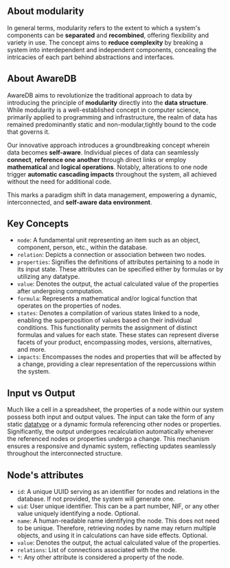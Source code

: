 ## About modularity

In general terms, modularity refers to the extent to which a system's components
can be **separated** and **recombined**, offering flexibility and variety in use.
The concept aims to **reduce complexity** by breaking a system into interdependent
and independent components, concealing the intricacies of each part behind
abstractions and interfaces.


## About AwareDB

AwareDB aims to revolutionize the traditional approach to data by introducing the principle
of **modularity** directly into the **data structure**. While modularity is a well-established
concept in computer science, primarily applied to programming and infrastructure, the realm
of data has remained predominantly static and non-modular,tightly bound to the code
that governs it.

Our innovative approach introduces a groundbreaking concept wherein data becomes **self-aware**.
Individual pieces of data can seamlessly **connect**, **reference one another** through direct links
or employ **mathematical** and **logical operations**. Notably, alterations to one node trigger
**automatic cascading impacts** throughout the system, all achieved without the need for
additional code.

This marks a paradigm shift in data management, empowering a dynamic,
interconnected, and **self-aware data environment**.


## Key Concepts

* `node`: A fundamental unit representing an item such as an object, component, person, etc., within the database.
* `relation`: Depicts a connection or association between two nodes.
* `properties`: Signifies the definitions of attributes pertaining to a node in its input state. These attributes can be specified either by formulas or by utilizing any datatype.
* `value`: Denotes the output, the actual calculated value of the properties after undergoing computation.
* `formula`: Represents a mathematical and/or logical function that operates on the properties of nodes.
* `states`: Denotes a compilation of various states linked to a node, enabling the superposition of values based on their individual conditions. This functionality permits the assignment of distinct formulas and values for each state. These states can represent diverse facets of your product, encompassing modes, versions, alternatives, and more.
* `impacts`: Encompasses the nodes and properties that will be affected by a change, providing a clear representation of the repercussions within the system.


## Input vs Output

Much like a cell in a spreadsheet, the properties of a node within our system possess both
input and output values. The input can take the form of any static [datatype](/datatypes.md)
or a dynamic formula referencing other nodes or properties. Significantly, the output undergoes
recalculation automatically whenever the referenced nodes or properties undergo a change.
This mechanism ensures a responsive and dynamic system, reflecting updates seamlessly
throughout the interconnected structure.


## Node's attributes

* `id`: A unique UUID serving as an identifier for nodes and relations in the database. If not provided, the system will generate one.
* `uid`: User unique identifier. This can be a part number, NIF, or any other value uniquely identifying a node. Optional.
* `name`: A human-readable name identifying the node. This does not need to be unique. Therefore, retrieving nodes by name may return multiple objects, and using it in calculations can have side effects. Optional.
* `value`: Denotes the output, the actual calculated value of the properties.
* `relations`: List of connections associated with the node.
* `*`: Any other attribute is considered a property of the node.

